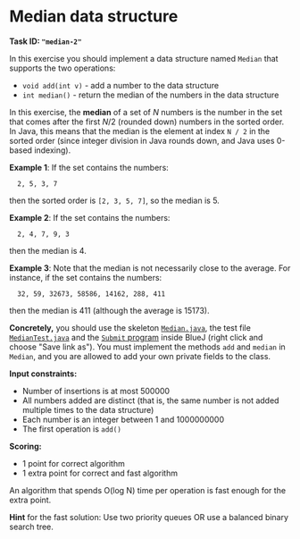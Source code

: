 Median data structure
=====================

**Task ID: `"median-2"`**

In this exercise you should implement a data structure named `Median`
that supports the two operations:

* `void add(int v)` - add a number to the data structure
* `int median()` - return the median of the numbers in the data structure

In this exercise, the **median** of a set of *N* numbers is the number in the
set that comes after the first *N*/2 (rounded down) numbers in the sorted order.
In Java, this means that the median is the element at index `N / 2` in the sorted order
(since integer division in Java rounds down, and Java uses 0-based indexing).

**Example 1**: If the set contains the numbers:

```
  2, 5, 3, 7
```

then the sorted order is `[2, 3, 5, 7]`, so the median is 5.

**Example 2**: If the set contains the numbers:

```
  2, 4, 7, 9, 3
```

then the median is 4.

**Example 3**: Note that the median is not necessarily close to the average. For instance, if the set contains the numbers:

```
  32, 59, 32673, 58586, 14162, 288, 411
```

then the median is 411 (although the average is 15173).

**Concretely,** you should use the skeleton
<a href="https://github.com/Mortal/csaudk-submitj/raw/master/tasks/median/Median.java">
`Median.java`</a>,
the test file
<a href="https://github.com/Mortal/csaudk-submitj/raw/master/tasks/median/MedianTest.java">
`MedianTest.java`</a>
and the
<a href="https://github.com/Mortal/csaudk-submitj/raw/master/Submit.java">
`Submit` program</a>
inside BlueJ (right click and choose "Save link as").
You must implement the methods `add` and `median` in `Median`,
and you are allowed to add your own private fields to the class.

**Input constraints:**

  * Number of insertions is at most 500000
  * All numbers added are distinct (that is, the same number is not added multiple times to the data structure)
  * Each number is an integer between 1 and 1000000000
  * The first operation is `add()`

**Scoring:**

  * 1 point for correct algorithm
  * 1 extra point for correct and fast algorithm

An algorithm that spends O(log N) time per operation
is fast enough for the extra point.

**Hint** for the fast solution: Use two priority queues
OR use a balanced binary search tree.
